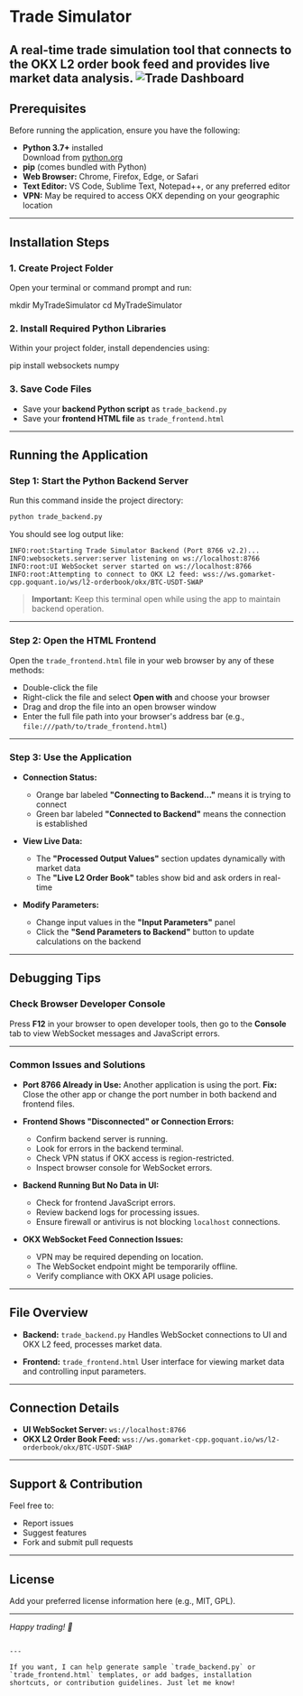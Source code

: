 


# Trade Simulator

A real-time trade simulation tool that connects to the **OKX L2 order book feed** and provides live market data analysis.
 ![Trade Dashboard]([https://github.com/rivshr27/Library-Management-System-rivshr/blob/main/deploy-images/Screenshot%202024-08-16%20at%206.24.28%E2%80%AFPM.png](https://github.com/rivshr27/Trade-Simulator/blob/main/GOQuant%20/Trade_simulator.png))
---

## Prerequisites

Before running the application, ensure you have the following:

- **Python 3.7+** installed  
  Download from [python.org](https://www.python.org/downloads/)  
- **pip** (comes bundled with Python)  
- **Web Browser:** Chrome, Firefox, Edge, or Safari  
- **Text Editor:** VS Code, Sublime Text, Notepad++, or any preferred editor  
- **VPN:** May be required to access OKX depending on your geographic location  

---

## Installation Steps

### 1. Create Project Folder

Open your terminal or command prompt and run:


mkdir MyTradeSimulator
cd MyTradeSimulator


### 2. Install Required Python Libraries

Within your project folder, install dependencies using:


pip install websockets numpy


### 3. Save Code Files

* Save your **backend Python script** as `trade_backend.py`
* Save your **frontend HTML file** as `trade_frontend.html`

---

## Running the Application

### Step 1: Start the Python Backend Server

Run this command inside the project directory:

```bash
python trade_backend.py
```

You should see log output like:

```
INFO:root:Starting Trade Simulator Backend (Port 8766 v2.2)...
INFO:websockets.server:server listening on ws://localhost:8766
INFO:root:UI WebSocket server started on ws://localhost:8766
INFO:root:Attempting to connect to OKX L2 feed: wss://ws.gomarket-cpp.goquant.io/ws/l2-orderbook/okx/BTC-USDT-SWAP
```

> **Important:** Keep this terminal open while using the app to maintain backend operation.

---

### Step 2: Open the HTML Frontend

Open the `trade_frontend.html` file in your web browser by any of these methods:

* Double-click the file
* Right-click the file and select **Open with** and choose your browser
* Drag and drop the file into an open browser window
* Enter the full file path into your browser's address bar (e.g., `file:///path/to/trade_frontend.html`)

---

### Step 3: Use the Application

* **Connection Status:**

  * Orange bar labeled **"Connecting to Backend..."** means it is trying to connect
  * Green bar labeled **"Connected to Backend"** means the connection is established

* **View Live Data:**

  * The **"Processed Output Values"** section updates dynamically with market data
  * The **"Live L2 Order Book"** tables show bid and ask orders in real-time

* **Modify Parameters:**

  * Change input values in the **"Input Parameters"** panel
  * Click the **"Send Parameters to Backend"** button to update calculations on the backend

---

## Debugging Tips

### Check Browser Developer Console

Press **F12** in your browser to open developer tools, then go to the **Console** tab to view WebSocket messages and JavaScript errors.

---

### Common Issues and Solutions

* **Port 8766 Already in Use:**
  Another application is using the port.
  **Fix:** Close the other app or change the port number in both backend and frontend files.

* **Frontend Shows "Disconnected" or Connection Errors:**

  * Confirm backend server is running.
  * Look for errors in the backend terminal.
  * Check VPN status if OKX access is region-restricted.
  * Inspect browser console for WebSocket errors.

* **Backend Running But No Data in UI:**

  * Check for frontend JavaScript errors.
  * Review backend logs for processing issues.
  * Ensure firewall or antivirus is not blocking `localhost` connections.

* **OKX WebSocket Feed Connection Issues:**

  * VPN may be required depending on location.
  * The WebSocket endpoint might be temporarily offline.
  * Verify compliance with OKX API usage policies.

---

## File Overview

* **Backend:** `trade_backend.py`
  Handles WebSocket connections to UI and OKX L2 feed, processes market data.

* **Frontend:** `trade_frontend.html`
  User interface for viewing market data and controlling input parameters.

---

## Connection Details

* **UI WebSocket Server:** `ws://localhost:8766`
* **OKX L2 Order Book Feed:** `wss://ws.gomarket-cpp.goquant.io/ws/l2-orderbook/okx/BTC-USDT-SWAP`

---

## Support & Contribution

Feel free to:

* Report issues
* Suggest features
* Fork and submit pull requests

---

## License

Add your preferred license information here (e.g., MIT, GPL).

---

*Happy trading! 🚀*

```

---

If you want, I can help generate sample `trade_backend.py` or `trade_frontend.html` templates, or add badges, installation shortcuts, or contribution guidelines. Just let me know!
```

